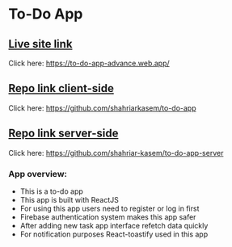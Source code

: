 # To-Do App

## [Live site link](https://to-do-app-advance.web.app/)
Click here: https://to-do-app-advance.web.app/

## [Repo link client-side](https://github.com/shahriar-kasem/to-do-app)
Click here: https://github.com/shahriarkasem/to-do-app
## [Repo link server-side](https://github.com/shahriarkasem/to-do-app-server)
Click here: https://github.com/shahriar-kasem/to-do-app-server

### App overview: 
* This is a to-do app
* This app is built with ReactJS
* For using this app users need to register or log in first 
* Firebase authentication system makes this app safer 
* After adding new task app interface refetch data quickly 
* For notification purposes React-toastify used in this app
